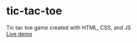 # tic-tac-toe
Tic tac toe game created with HTML, CSS, and JS  
[Live demo](https://beterbread.github.io/tic-tac-toe/)
